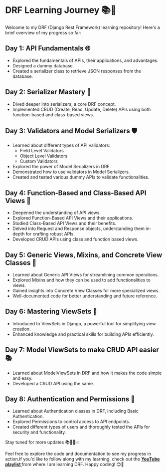 # DRF Learning Journey 📚🚀

Welcome to my DRF (Django Rest Framework) learning repository! Here's a brief overview of my progress so far:

## Day 1: API Fundamentals 🌐

- Explored the fundamentals of APIs, their applications, and advantages.
- Designed a dummy database.
- Created a serializer class to retrieve JSON responses from the database.

## Day 2: Serializer Mastery 📝

- Dived deeper into serializers, a core DRF concept.
- Implemented CRUD (Create, Read, Update, Delete) APIs using both function-based and class-based views.

## Day 3: Validators and Model Serializers 🛡️

- Learned about different types of API validators:
  - Field Level Validators
  - Object Level Validators
  - Custom Validators
- Explored the power of Model Serializers in DRF.
- Demonstrated how to use validators in Model Serializers.
- Created and tested various dummy APIs to validate functionalities.

## Day 4: Function-Based and Class-Based API Views 📄
- Deepened the understanding of API views.
- Explored Function-Based API Views and their applications.
- Studied Class-Based API Views and their benefits.
- Delved into Request and Response objects, understanding them in-depth for crafting robust APIs.
- Developed CRUD APIs using class and function based views.

## Day 5: Generic Views, Mixins, and Concrete View Classes 🔄

- Learned about Generic API Views for streamlining common operations.
- Explored Mixins and how they can be used to add functionalities to views.
- Gained insights into Concrete View Classes for more specialized views.
- Well-documented code for better understanding and future reference.

## Day 6: Mastering ViewSets 🌟

- Introduced to ViewSets in Django, a powerful tool for simplifying view creation.
- Enhanced knowledge and practical skills for building APIs efficiently.

## Day 7: Model ViewSets to make CRUD API easier 📚

- Learned about ModelViewSets in DRF and how it makes the code simple and easy.
- Developed  a CRUD API using the same.

## Day 8: Authentication and Permissions 🔐

- Learned about Authentication classes in DRF, including Basic Authentication.
- Explored Permissions to control access to API endpoints.
- Created different types of users and thoroughly tested the APIs for security and functionality.

Stay tuned for more updates 📚👩‍💻📈

Feel free to explore the code and documentation to see my progress in action.If you'd like to follow along with my learning, check out the <a href = "https://www.youtube.com/playlist?list=PLbGui_ZYuhijTKyrlu-0g5GcP9nUp_HlN"> <b>YouTube playlist </b>  </a> from where I am learning DRF. Happy coding! 😊🚀
